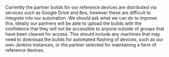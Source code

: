 Currently the partner builds for our reference devices are distributed via
services such as Google Drive and Box, however these are difficult to 
integrate into our automation. We should ask what we can do to improve
this. Ideally our partners will be able to upload the builds with the
confidence that they will not be accessible to anyone outside of groups
that have been cleared for access. This should include any machines that
may need to download the builds for automated flashing of devices, such as
our own Jenkins instances, or the partner selected for maintaining a farm
of reference devices.

